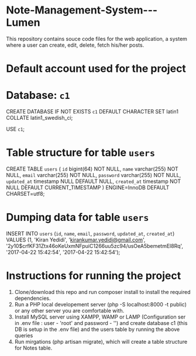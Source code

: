 # Note-Management-System---Lumen

This repository contains souce code files for the web application, a system where a user can create, edit, delete, fetch his/her posts.

# Default account used for the project

# Database: `c1`

CREATE DATABASE IF NOT EXISTS `c1` DEFAULT CHARACTER SET latin1 COLLATE latin1_swedish_ci;

USE `c1`;

# Table structure for table `users`

CREATE TABLE `users` (
  `id` bigint(64) NOT NULL,
  `name` varchar(255) NOT NULL,
  `email` varchar(255) NOT NULL,
  `password` varchar(255) NOT NULL,
  `updated_at` timestamp NULL DEFAULT NULL,
  `created_at` timestamp NOT NULL DEFAULT CURRENT_TIMESTAMP
) ENGINE=InnoDB DEFAULT CHARSET=utf8;

# Dumping data for table `users`

INSERT INTO `users` (`id`, `name`, `email`, `password`, `updated_at`, `created_at`) VALUES
(1, 'Kiran Yedidi', 'kirankumar.yedidi@gmail.com', '$2y$10$crfKF31Ztx46oKeUxmNFpuiC1266uu5zc94/usOeA5bemetmEl8Rq', '2017-04-22 15:42:54', '2017-04-22 15:42:54');

# Instructions for running the project

1. Clone/download this repo and run composer install to install the required dependencies.
1. Run a PHP local developement server (php -S localhost:8000 -t public) or any other server you are comfortable with.
2. Install MySQL server using XAMPP, WAMP or LAMP (Configuration ser in .env file : user - 'root' and password - '') and create database c1 (this DB is setup in the .env file) and the users table by running the above queries
4. Run mirgations (php artisan migrate), which will create a table structure for Notes table.
